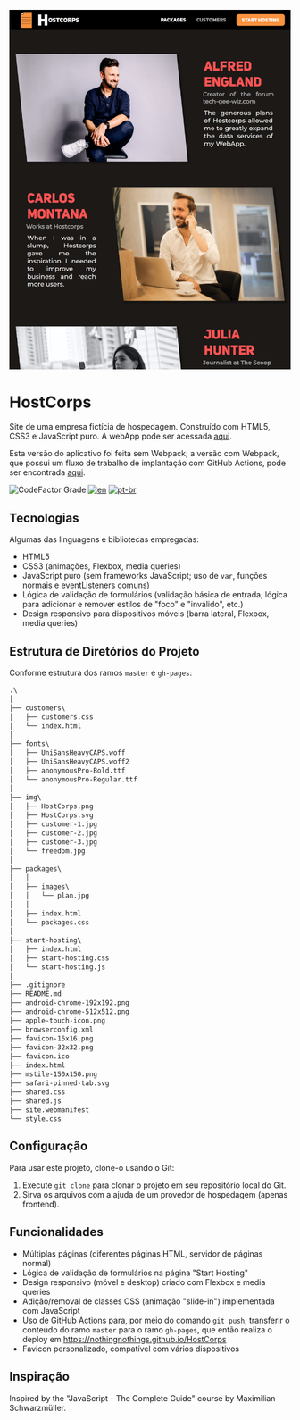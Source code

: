 ![HostCorps](/img/HostCorps.png)

# HostCorps

Site de uma empresa fictícia de hospedagem. Construído com HTML5, CSS3 e JavaScript puro. A webApp pode ser acessada [aqui](https://nothingnothings.github.io/HostCorps).

Esta versão do aplicativo foi feita sem Webpack; a versão com Webpack, que possui um fluxo de trabalho de implantação com GitHub Actions, pode ser encontrada [aqui](https://github.com/nothingnothings/HostCorpsWebpackVersion).

![CodeFactor Grade](https://img.shields.io/codefactor/grade/github/nothingnothings/HostCorps/master?style=flat-square)
[![en](https://img.shields.io/badge/lang-en-red.svg)](https://github.com/nothingnothings/HostCorps)
[![pt-br](https://img.shields.io/badge/lang-pt--br-green.svg)](https://github.com/nothingnothings/HostCorps/blob/master/README.pt-br.md)



## Tecnologias

Algumas das linguagens e bibliotecas empregadas:

- HTML5
- CSS3 (animações, Flexbox, media queries)
- JavaScript puro (sem frameworks JavaScript; uso de `var`, funções normais e eventListeners comuns)
- Lógica de validação de formulários (validação básica de entrada, lógica para adicionar e remover estilos de "foco" e "inválido", etc.)
- Design responsivo para dispositivos móveis (barra lateral, Flexbox, media queries)

## Estrutura de Diretórios do Projeto


Conforme estrutura dos ramos `master` e `gh-pages`:

```
.\
│
├── customers\
│   ├── customers.css
│   └── index.html
│
├── fonts\
│   ├── UniSansHeavyCAPS.woff
│   ├── UniSansHeavyCAPS.woff2
│   ├── anonymousPro-Bold.ttf
│   └── anonymousPro-Regular.ttf
│
├── img\
│   ├── HostCorps.png
│   ├── HostCorps.svg
│   ├── customer-1.jpg
│   ├── customer-2.jpg
│   ├── customer-3.jpg
│   └── freedom.jpg
│
├── packages\
│   │
│   ├── images\
│   │   └── plan.jpg
│   │
│   ├── index.html
│   └── packages.css
│
├── start-hosting\
│   ├── index.html
│   ├── start-hosting.css
│   └── start-hosting.js
│
├── .gitignore
├── README.md
├── android-chrome-192x192.png
├── android-chrome-512x512.png
├── apple-touch-icon.png
├── browserconfig.xml
├── favicon-16x16.png
├── favicon-32x32.png
├── favicon.ico
├── index.html
├── mstile-150x150.png
├── safari-pinned-tab.svg
├── shared.css
├── shared.js
├── site.webmanifest
└── style.css
```


## Configuração

Para usar este projeto, clone-o usando o Git:

1. Execute `git clone` para clonar o projeto em seu repositório local do Git.
2. Sirva os arquivos com a ajuda de um provedor de hospedagem (apenas frontend).

## Funcionalidades

- Múltiplas páginas (diferentes páginas HTML, servidor de páginas normal)
- Lógica de validação de formulários na página "Start Hosting"
- Design responsivo (móvel e desktop) criado com Flexbox e media queries
- Adição/removal de classes CSS (animação "slide-in") implementada com JavaScript
- Uso de GitHub Actions para, por meio do comando `git push`, transferir o conteúdo do ramo `master` para o ramo `gh-pages`, que então realiza o deploy em https://nothingnothings.github.io/HostCorps
- Favicon personalizado, compatível com vários dispositivos

## Inspiração

Inspired by the "JavaScript - The Complete Guide" course by Maximilian Schwarzmüller.
